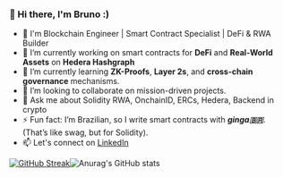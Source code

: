 ### 👋 Hi there, I'm Bruno :)
- 🚀 I'm Blockchain Engineer | Smart Contract Specialist | DeFi & RWA Builder
- 🔭 I’m currently working on smart contracts for **DeFi** and **Real-World Assets** on **Hedera Hashgraph**
- 🌱 I’m currently learning **ZK-Proofs**, **Layer 2s**, and **cross-chain governance** mechanisms.
- 👯 I’m looking to collaborate on mission-driven projects.
- 💬 Ask me about Solidity RWA, OnchainID, ERCs, Hedera, Backend in crypto
- ⚡  Fun fact: I’m Brazilian, so I write smart contracts with **_ginga🇧🇷_**. (That’s like swag, but for Solidity).
- 📫 Let's connect on [LinkedIn](https://www.linkedin.com/in/bhncampos)

[![GitHub Streak](https://github-readme-streak-stats.herokuapp.com?user=CamposBruno&theme=transparent&hide_border=true&short_numbers=true&date_format=%5BY%20%5DM%20j&mode=weekly&card_width=800&card_height=150)](https://git.io/streak-stats)![Anurag's GitHub stats](https://github-readme-stats.vercel.app/api?username=CamposBruno&rank_icon=github&theme=dark&show_icons=true\&hide_border=true&title_color=fff\&icon_color=006AFF\&text_color=9f9f9f\&bg_color=212830)
